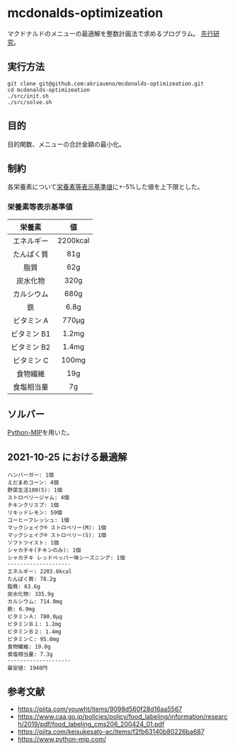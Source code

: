 # mcdonalds-optimizeation

マクドナルドのメニューの最適解を整数計画法で求めるプログラム。
[先行研究](https://qiita.com/youwht/items/9098d560f28d16aa5567)。

## 実行方法

```
git clone git@github.com:akriaueno/mcdonalds-optimizeation.git
cd mcdonalds-optimizeation
./src/init.sh
./src/solve.sh
```

## 目的

目的関数、メニューの合計金額の最小化。

## 制約

各栄養素について[栄養素等表示基準値](https://www.caa.go.jp/policies/policy/food_labeling/information/research/2019/pdf/food_labeling_cms206_200424_01.pdf)に+-5%した値を上下限とした。

### 栄養素等表示基準値

|   栄養素    |    値    |
| :---------: | :------: |
| エネルギー  | 2200kcal |
| たんぱく質  |   81g    |
|    脂質     |   62g    |
|  炭水化物   |   320g   |
| カルシウム  |   680g   |
|     鉄      |   6.8g   |
| ビタミン A  |  770μg   |
| ビタミン B1 |  1.2mg   |
| ビタミン B2 |  1.4mg   |
| ビタミン C  |  100mg   |
|  食物繊維   |   19g    |
| 食塩相当量  |    7g    |

## ソルバー

[Python-MIP](https://qiita.com/keisukesato-ac/items/f2fb63140b80226ba687)を用いた。

## 2021-10-25 における最適解

```
ハンバーガー: 1個
えだまめコーン: 4個
野菜生活100(S): 1個
ストロベリージャム: 4個
チキンクリスプ: 1個
リキッドレモン: 59個
コーヒーフレッシュ: 1個
マックシェイク® ストロベリー(M): 1個
マックシェイク® ストロベリー(S): 1個
ソフトツイスト: 1個
シャカチキ(チキンのみ): 1個
シャカチキ レッドペッパー味シーズニング: 1個
--------------------
エネルギー: 2203.0kcal
たんぱく質: 78.2g
脂質: 63.6g
炭水化物: 335.9g
カルシウム: 714.0mg
鉄: 6.9mg
ビタミンＡ: 780.0μg
ビタミンＢ１: 1.2mg
ビタミンＢ２: 1.4mg
ビタミンＣ: 95.0mg
食物繊維: 19.0g
食塩相当量: 7.3g
--------------------
最安値: 1940円
```

## 参考文献

- https://qiita.com/youwht/items/9098d560f28d16aa5567
- https://www.caa.go.jp/policies/policy/food_labeling/information/research/2019/pdf/food_labeling_cms206_200424_01.pdf
- https://qiita.com/keisukesato-ac/items/f2fb63140b80226ba687
- https://www.python-mip.com/
